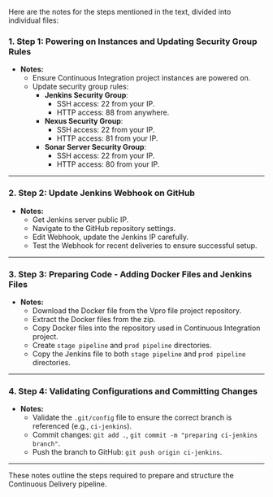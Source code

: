 Here are the notes for the steps mentioned in the text, divided into individual files:

### 1. **Step 1: Powering on Instances and Updating Security Group Rules**
- **Notes:**
  - Ensure Continuous Integration project instances are powered on.
  - Update security group rules:
    - **Jenkins Security Group**:
      - SSH access: 22 from your IP.
      - HTTP access: 88 from anywhere.
    - **Nexus Security Group**:
      - SSH access: 22 from your IP.
      - HTTP access: 81 from your IP.
    - **Sonar Server Security Group**:
      - SSH access: 22 from your IP.
      - HTTP access: 80 from your IP.

---

### 2. **Step 2: Update Jenkins Webhook on GitHub**
- **Notes:**
  - Get Jenkins server public IP.
  - Navigate to the GitHub repository settings.
  - Edit Webhook, update the Jenkins IP carefully.
  - Test the Webhook for recent deliveries to ensure successful setup.

---

### 3. **Step 3: Preparing Code - Adding Docker Files and Jenkins Files**
- **Notes:**
  - Download the Docker file from the Vpro file project repository.
  - Extract the Docker files from the zip.
  - Copy Docker files into the repository used in Continuous Integration project.
  - Create `stage pipeline` and `prod pipeline` directories.
  - Copy the Jenkins file to both `stage pipeline` and `prod pipeline` directories.

---

### 4. **Step 4: Validating Configurations and Committing Changes**
- **Notes:**
  - Validate the `.git/config` file to ensure the correct branch is referenced (e.g., `ci-jenkins`).
  - Commit changes: `git add .`, `git commit -m "preparing ci-jenkins branch"`.
  - Push the branch to GitHub: `git push origin ci-jenkins`.

---

These notes outline the steps required to prepare and structure the Continuous Delivery pipeline.
